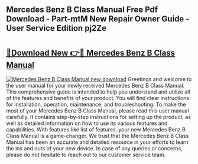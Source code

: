 ## Mercedes Benz B Class Manual Free Pdf Download - Part-mtM New Repair Owner Guide - User Service Edition pj2Ze

# <h2><a href="http://cf1243.oget.top/?id=Mercedes+Benz+B+Class+Manual">🔗Download New 👉🔴 Mercedes Benz B Class Manual</a></h2>

[![Mercedes Benz B Class Manual new download](https://i.imgur.com/5g1atiW.png)](http://cf1243.oget.top/?id=Mercedes+Benz+B+Class+Manual)
Greetings and welcome to the user manual for your newly received Mercedes Benz B Class Manual. This comprehensive guide is intended to help you understand and utilize all of the features and benefits of your product. You will find clear instructions for installation, operation, maintenance, and troubleshooting. To make the most of your Mercedes Benz B Class Manual, please read this user manual carefully. It contains step-by-step instructions for setting up the product, as well as detailed information on how to use its various features and capabilities. With features like list of features, your new Mercedes Benz B Class Manual is a game-changer. We trust that the Mercedes Benz B Class Manual has been an accurate and detailed resource in your efforts to learn the ins and outs of your new device. In case of any queries or concerns, please do not hesitate to reach out to our customer service team.
